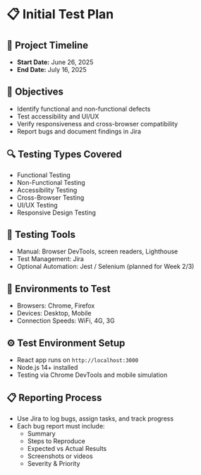 # 📋 Initial Test Plan

## 📅 Project Timeline
- **Start Date:** June 26, 2025
- **End Date:** July 16, 2025

## 🎯 Objectives
- Identify functional and non-functional defects
- Test accessibility and UI/UX
- Verify responsiveness and cross-browser compatibility
- Report bugs and document findings in Jira

## 🔍 Testing Types Covered
- Functional Testing
- Non-Functional Testing
- Accessibility Testing
- Cross-Browser Testing
- UI/UX Testing
- Responsive Design Testing

## 🧪 Testing Tools
- Manual: Browser DevTools, screen readers, Lighthouse
- Test Management: Jira
- Optional Automation: Jest / Selenium (planned for Week 2/3)

## 🔧 Environments to Test
- Browsers: Chrome, Firefox
- Devices: Desktop, Mobile
- Connection Speeds: WiFi, 4G, 3G

## ⚙️ Test Environment Setup
- React app runs on `http://localhost:3000`
- Node.js 14+ installed
- Testing via Chrome DevTools and mobile simulation

## 📋 Reporting Process
- Use Jira to log bugs, assign tasks, and track progress
- Each bug report must include:
  - Summary
  - Steps to Reproduce
  - Expected vs Actual Results
  - Screenshots or videos
  - Severity & Priority

